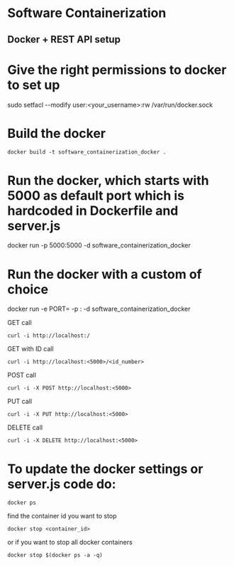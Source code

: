 # Software Containerization

## Docker + REST API setup

# Give the right permissions to docker to set up
sudo setfacl --modify user:<your_username>:rw /var/run/docker.sock

# Build the docker
```docker build -t software_containerization_docker .```

# Run the docker, which starts with 5000 as default port which is hardcoded in Dockerfile and server.js
docker run -p 5000:5000 -d software_containerization_docker

# Run the docker with a custom <port> of choice 
docker run -e PORT=<port> -p <port>:<port> -d software_containerization_docker

GET call

```curl -i http://localhost:/```

GET with ID call 

```curl -i http://localhost:<5000>/<id_number>```

POST call

```curl -i -X POST http://localhost:<5000>```

PUT call

```curl -i -X PUT http://localhost:<5000>```

DELETE call

```curl -i -X DELETE http://localhost:<5000>```

# To update the docker settings or server.js code do:

```docker ps```

find the container id you want to stop

```docker stop <container_id>```

or if you want to stop all docker containers

```docker stop $(docker ps -a -q)```
